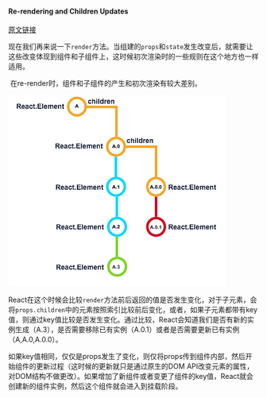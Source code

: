 #### Re-rendering and Children Updates

[原文链接](https://developmentarc.gitbooks.io/react-indepth/content/life_cycle/update/rerendering_and_children_updates.html)

​	现在我们再来说一下`render`方法。当组建的`props`和`state`发生改变后，就需要让这些改变体现到组件和子组件上，这时候初次渲染时的一些规则在这个地方也一样适用。

​	在re-render时，组件和子组件的产生和初次渲染有较大差别。

![re-render](./img/201807111924.png)

​	React在这个时候会比较`render`方法前后返回的值是否发生变化，对于子元素，会将`props.children`中的元素按照索引比较前后变化，或者，如果子元素都带有key值，则通过key值比较是否发生变化。通过比较，React会知道我们是否有新的实例生成（A.3），是否需要移除已有实例（A.0.1）或者是否需要更新已有实例（A,A.0,A.0.0）。

​	如果key值相同，仅仅是props发生了变化，则仅将props传到组件内部，然后开始组件的更新过程（这时候的更新就只是通过原生的DOM API改变元素的属性，对DOM结构不做更改）。如果增加了新组件或者变更了组件的key值，React就会创建新的组件实例，然后这个组件就会进入到挂载阶段。